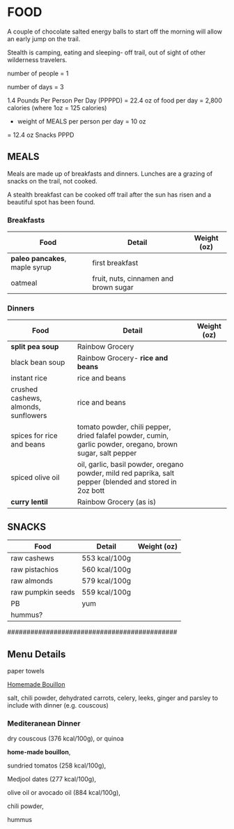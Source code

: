 # FOOD

A couple of chocolate salted energy balls to start off 
the morning will allow an early jump on the trail. 

Stealth is camping, eating and sleeping- off trail, 
out of sight of other wilderness travelers.

number of people = 1

number of days = 3

1.4 Pounds Per Person Per Day (PPPPD) = 22.4 oz of food per day = 2,800 calories (where 1oz = 125 calories)

- weight of MEALS per person per day = 10 oz

= 12.4 oz Snacks PPPD



## MEALS

Meals are made up of breakfasts and dinners. 
Lunches are a grazing of snacks on the trail, not cooked. 

A stealth breakfast can be cooked off trail after 
the sun has risen and a beautiful spot has been found. 


### Breakfasts

Food | Detail | Weight (oz)
------ | ---------------- | ----------
**paleo pancakes**, maple syrup | first breakfast | 
oatmeal | fruit, nuts, cinnamen and brown sugar |  

### Dinners

Food | Detail | Weight (oz)
------ | ---------------- | ----------
**split pea soup** | Rainbow Grocery | 
black bean soup | Rainbow Grocery- **rice and beans** | 
instant rice | rice and beans | 
crushed cashews, almonds, sunflowers | rice and beans | 
spices for rice and beans | tomato powder, chili pepper, dried falafel powder, cumin, garlic powder, oregano, brown sugar, salt pepper | 
spiced olive oil  | oil, garlic, basil powder, oregano powder, mild red paprika, salt pepper (blended and stored in 2oz bott | 
**curry lentil** | Rainbow Grocery (as is) | 

## SNACKS

Food | Detail | Weight (oz)
------ | ---------------- | ----------
raw cashews | 553 kcal/100g | 
raw pistachios | 560 kcal/100g |
raw almonds | 579 kcal/100g | 
raw pumpkin seeds | 559 kcal/100g | 
PB | yum | 
hummus? |  | 


############################################

## Menu Details

paper towels

[Homemade Bouillon](http://hrxxlight.com/2010/09/trail-food-make-your-own-bouillon/)

salt, chili powder, dehydrated carrots, celery, leeks, ginger and parsley to include with dinner (e.g. couscous)


### Mediteranean Dinner

dry couscous (376 kcal/100g), or quinoa

**home-made bouillon**, 

sundried tomatos (258 kcal/100g), 

Medjool dates (277 kcal/100g), 

olive oil or avocado oil (884 kcal/100g), 

chili powder,

hummus

